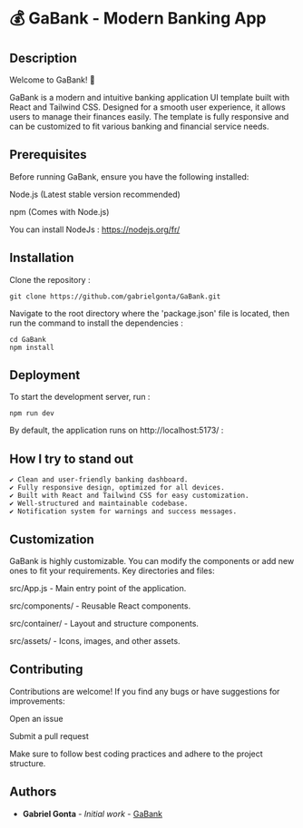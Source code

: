 # 💰 GaBank - Modern Banking App

## Description

Welcome to GaBank! 🎉

GaBank is a modern and intuitive banking application UI template built with React and Tailwind CSS. Designed for a smooth user experience, it allows users to manage their finances easily. The template is fully responsive and can be customized to fit various banking and financial service needs.

## Prerequisites

Before running GaBank, ensure you have the following installed:

Node.js (Latest stable version recommended)

npm (Comes with Node.js)

You can install NodeJs : https://nodejs.org/fr/

## Installation

Clone the repository :

```
git clone https://github.com/gabrielgonta/GaBank.git
```

Navigate to the root directory where the 'package.json' file is located, then run the command to install the dependencies :

```
cd GaBank
npm install
```

## Deployment

To start the development server, run :

```
npm run dev
```

By default, the application runs on http://localhost:5173/ :

## How I try to stand out

    ✔️ Clean and user-friendly banking dashboard.
    ✔️ Fully responsive design, optimized for all devices.
    ✔️ Built with React and Tailwind CSS for easy customization.
    ✔️ Well-structured and maintainable codebase.
    ✔️ Notification system for warnings and success messages.

## Customization

GaBank is highly customizable. You can modify the components or add new ones to fit your requirements. Key directories and files:

src/App.js - Main entry point of the application.

src/components/ - Reusable React components.

src/container/ - Layout and structure components.

src/assets/ - Icons, images, and other assets.

## Contributing

Contributions are welcome! If you find any bugs or have suggestions for improvements:

Open an issue

Submit a pull request

Make sure to follow best coding practices and adhere to the project structure.

## Authors

* **Gabriel Gonta** - *Initial work* - [GaBank](https://github.com/gabrielgonta/GaBank.git)